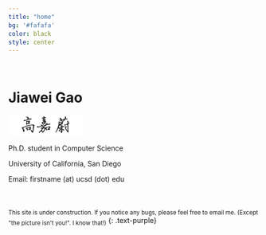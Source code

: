```yaml
---
title: "home"
bg: '#fafafa'
color: black
style: center
---
```


<div class="face">
</div>


<br>

# **Jiawei Gao**

![chinese name](images/newname.png)

Ph.D. student in Computer Science

University of California, San Diego


Email: firstname (at) ucsd (dot) edu

<br>

<sub><i class="fa fa-wrench"></i> This site is under construction. If you notice any bugs, please feel free to email me. (Except "the picture isn't you!". I know that!)</sub>
{: .text-purple}